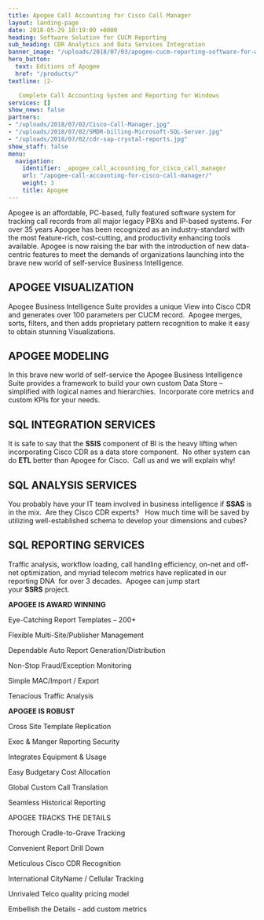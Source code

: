 ```yaml
---
title: Apogee Call Accounting for Cisco Call Manager
layout: landing-page
date: 2018-05-29 10:19:09 +0000
heading: Software Solution for CUCM Reporting
sub_heading: CDR Analytics and Data Services Integration
banner_image: "/uploads/2018/07/03/apogee-cucm-reporting-software-for-windows-1.png"
hero_button:
  text: Editions of Apogee
  href: "/products/"
textline: |2-

   Complete Call Accounting System and Reporting for Windows
services: []
show_news: false
partners:
- "/uploads/2018/07/02/Cisco-Call-Manager.jpg"
- "/uploads/2018/07/02/SMDR-billing-Microsoft-SQL-Server.jpg"
- "/uploads/2018/07/02/cdr-sap-crystal-reports.jpg"
show_staff: false
menu:
  navigation:
    identifier: _apogee_call_accounting_for_cisco_call_manager
    url: "/apogee-call-accounting-for-cisco-call-manager/"
    weight: 3
    title: Apogee
---
```

Apogee is an affordable, PC-based, fully featured software system for tracking call records from all major legacy PBXs and IP-based systems.   For over 35 years Apogee has been recognized as an industry-standard with the most feature-rich, cost-cutting, and productivity enhancing tools available.  Apogee is now raising the bar with the introduction of new data-centric features to meet the demands of organizations launching into the brave new world of self-service Business Intelligence.

## APOGEE VISUALIZATION

Apogee Business Intelligence Suite provides a unique View into Cisco CDR and generates over 100 parameters per CUCM record.  Apogee merges, sorts, filters, and then adds proprietary pattern recognition to make it easy to obtain stunning Visualizations.

## APOGEE MODELING

In this brave new world of self-service the Apogee Business Intelligence Suite provides a framework to build your own custom Data Store – simplified with logical names and hierarchies.  Incorporate core metrics and custom KPIs for your needs.

## SQL INTEGRATION SERVICES

It is safe to say that the **SSIS** component of BI is the heavy lifting when incorporating Cisco CDR as a data store component.  No other system can do **ETL** better than Apogee for Cisco.  Call us and we will explain why!

## SQL ANALYSIS SERVICES

You probably have your IT team involved in business intelligence if **SSAS** is in the mix.  Are they Cisco CDR experts?   How much time will be saved by utilizing well-established schema to develop your dimensions and cubes?

## SQL REPORTING SERVICES

Traffic analysis, workflow loading, call handling efficiency, on-net and off-net optimization, and myriad telecom metrics have replicated in our reporting DNA  for over 3 decades.  Apogee can jump start your **SSRS** project.

**APOGEE IS AWARD WINNING**

Eye-Catching Report Templates – 200+

Flexible Multi-Site/Publisher Management

Dependable Auto Report Generation/Distribution

Non-Stop Fraud/Exception Monitoring

Simple MAC/Import / Export

Tenacious Traffic Analysis

**APOGEE IS ROBUST**

Cross Site Template Replication

Exec & Manger Reporting Security

Integrates Equipment & Usage

Easy Budgetary Cost Allocation

Global Custom Call Translation

Seamless Historical Reporting

APOGEE TRACKS THE DETAILS

Thorough Cradle-to-Grave Tracking

Convenient Report Drill Down

Meticulous Cisco CDR Recognition

International CityName / Cellular Tracking

Unrivaled Telco quality pricing model

Embellish the Details - add custom metrics